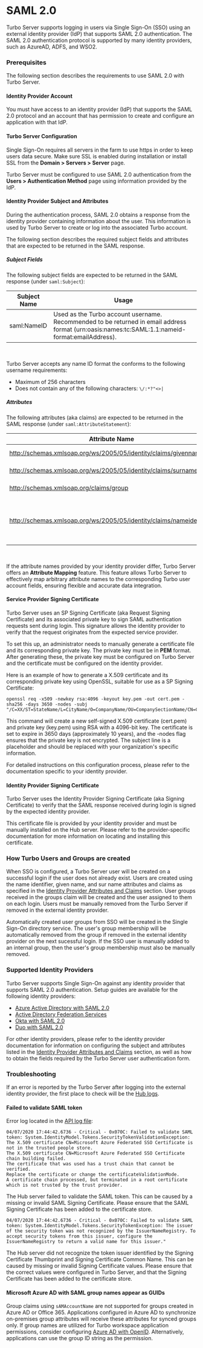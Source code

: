 # SAML 2.0

Turbo Server supports logging in users via Single Sign-On (SSO) using an external identity provider (IdP) that supports SAML 2.0 authentication. The SAML 2.0 authentication protocol is supported by many identity providers, such as AzureAD, ADFS, and WSO2.

### Prerequisites

The following section describes the requirements to use SAML 2.0 with Turbo Server.

#### Identity Provider Account

You must have access to an identity provider (IdP) that supports the SAML 2.0 protocol and an account that has permission to create and configure an application with that IdP.

#### Turbo Server Configuration

Single Sign-On requires all servers in the farm to use https in order to keep users data secure. Make sure SSL is enabled during installation or install SSL from the __Domain > Servers > Server__ page.

Turbo Server must be configured to use SAML 2.0 authentication from the __Users > Authentication Method__ page using information provided by the IdP.

#### Identity Provider Subject and Attributes

During the authentication process, SAML 2.0 obtains a response from the identity provider containing information about the user. This information is used by Turbo Server to create or log into the associated Turbo account.

The following section describes the required subject fields and attributes that are expected to be returned in the SAML response.

##### Subject Fields

The following subject fields are expected to be returned in the SAML response (under `saml:Subject`):

| Subject Name     | Usage     |
| ---------- | ---------- |
| saml:NameID       | Used as the Turbo account username. Recommended to be returned in email address format (urn:oasis:names:tc:SAML:1.1:nameid-format:emailAddress).       |

<br/>

Turbo Server accepts any name ID format the conforms to the following username requirements:
* Maximum of 256 characters
* Does not contain any of the following characters: `\/:*?"<>|`

##### Attributes

The following attributes (aka claims) are expected to be returned in the SAML response (under `saml:AttributeStatement`):

| Attribute Name     | Usage     |
| ---------- | ---------- |
| http://schemas.xmlsoap.org/ws/2005/05/identity/claims/givenname       | The first name for the Turbo account display name.       |
| http://schemas.xmlsoap.org/ws/2005/05/identity/claims/surname       | The surname for the Turbo account display name.       |
| http://schemas.xmlsoap.org/claims/group       | The user groups to which the Turbo account will be assigned.        |
| http://schemas.xmlsoap.org/ws/2005/05/identity/claims/nameidentifier       | Optional. Used as a fallback for the Turbo account username if the nameID subject does not exist. Recommended to be returned in email address format (urn:oasis:names:tc:SAML:1.1:nameid-format:emailAddress).       |

<br/>

If the attribute names provided by your identity provider differ, Turbo Server offers an __Attribute Mapping__ feature. This feature allows Turbo Server to effectively map arbitrary attribute names to the corresponding Turbo user account fields, ensuring flexible and accurate data integration.

#### Service Provider Signing Certificate

Turbo Server uses an SP Signing Certificate (aka Request Signing Certificate) and its associated private key to sign SAML authentication requests sent during login. This signature allows the identity provider to verify that the request originates from the expected service provider.

To set this up, an administrator needs to manually generate a certificate file and its corresponding private key. The private key must be in __PEM__ format. After generating these, the private key must be configured on Turbo Server and the certificate must be configured on the identity provider.

Here is an example of how to generate a X.509 certificate and its corresponding private key using OpenSSL, suitable for use as a SP Signing Certificate:

```
openssl req -x509 -newkey rsa:4096 -keyout key.pem -out cert.pem -sha256 -days 3650 -nodes -subj "/C=XX/ST=StateName/L=CityName/O=CompanyName/OU=CompanySectionName/CN=CommonNameOrHostname"
```

This command will create a new self-signed X.509 certificate (cert.pem) and private key (key.pem) using RSA with a 4096-bit key. The certificate is set to expire in 3650 days (approximately 10 years), and the -nodes flag ensures that the private key is not encrypted. The subject line is a placeholder and should be replaced with your organization's specific information.

For detailed instructions on this configuration process, please refer to the documentation specific to your identity provider.

#### Identity Provider Signing Certificate

Turbo Server uses the Identity Provider Signing Certificate (aka Signing Certificate) to verify that the SAML response received during login is signed by the expected identity provider. 

This certificate file is provided by your identity provider and must be manually installed on the Hub server. Please refer to the provider-specific documentation for more information on locating and installing this certificate.

### How Turbo Users and Groups are created

When SSO is configured, a Turbo Server user will be created on a successful login if the user does not already exist. Users are created using the name identifier, given name, and sur name attributes and claims as specified in the [Identity Provider Attributes and Claims](#prerequisites-identity-provider-subject-and-attributes) section. User groups received in the groups claim will be created and the user assigned to them on each login. Users must be manually removed from the Turbo Server if removed in the external identity provider.

Automatically created user groups from SSO will be created in the Single Sign-On directory service. The user's group membership will be automatically removed from the group if removed in the external identity provider on the next sucessful login. If the SSO user is manually added to an internal group, then the user's group membership must also be manually removed.

### Supported Identity Providers

Turbo Server supports Single Sign-On against any identity provider that supports SAML 2.0 authentication. Setup guides are available for the following identity providers:

- [Azure Active Directory with SAML 2.0](../../server/authentication/azuread-saml.html)
- [Active Directory Federation Services](../../server/authentication/adfs.html)
- [Okta with SAML 2.0](../../server/authentication/okta-saml.html)
- [Duo with SAML 2.0](../../server/authentication/duo-saml.html)

For other identity providers, please refer to the identity provider documentation for information on configuring the subject and attributes listed in the [Identity Provider Attributes and Claims](#prerequisites-identity-provider-attibutes-and-claims) section, as well as how to obtain the fields required by the Turbo Server user authentication form.

### Troubleshooting

If an error is reported by the Turbo Server after logging into the external identity provider, the first place to check will be the [Hub logs](../../server/troubleshooting/hub-server.html#locating-log-files).

#### Failed to validate SAML token

Error log located in the [API log file](../../server/troubleshooting/hub-server.html#locating-log-files):
```
04/07/2020 17:44:42.6736 - Critical - 0x070C: Failed to validate SAML token: System.IdentityModel.Tokens.SecurityTokenValidationException: 
The X.509 certificate CN=Microsoft Azure Federated SSO Certificate is not in the trusted people store. 
The X.509 certificate CN=Microsoft Azure Federated SSO Certificate chain building failed. 
The certificate that was used has a trust chain that cannot be verified.
Replace the certificate or change the certificateValidationMode. 
A certificate chain processed, but terminated in a root certificate which is not trusted by the trust provider.
```

The Hub server failed to validate the SAML token. This can be caused by a missing or invalid SAML Signing Certificate. Please ensure that the SAML Signing Certificate has been added to the certificate store.

```
04/07/2020 17:44:42.6736 - Critical - 0x070C: Failed to validate SAML token: System.IdentityModel.Tokens.SecurityTokenException: The issuer of the security token was not recognized by the IssuerNameRegistry. To accept security tokens from this issuer, configure the IssuerNameRegistry to return a valid name for this issuer."
```

The Hub server did not recognize the token issuer identified by the Signing Certificate Thumbprint and Signing Certificate Common Name. This can be caused by missing or invalid Signing Certificate values. Please ensure that the correct values were configured in Turbo Server, and that the Signing Certificate has been added to the certificate store.

#### Microsoft Azure AD with SAML group names appear as GUIDs

Group claims using `sAMAccountName` are not supported for groups created in Azure AD or Office 365. Applications configured in Azure AD to synchronize on-premises group attributes will receive these attributes for synced groups only. If group names are utilized for Turbo workspace application permissions, consider configuring [Azure AD with OpenID](../../server/authentication/azuread-openid-connect.html). Alternatively, applications can use the group ID string as the permission.

